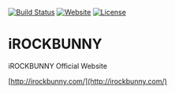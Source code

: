 [![Build Status](https://travis-ci.org/iROCKBUNNY/iROCKBUNNY.svg)](https://travis-ci.org/iROCKBUNNY/iROCKBUNNY)
[![Website](https://img.shields.io/website-up-down-green-red/http/irockbunny.com.svg)](http://irockbunny.com/)
[![License](https://img.shields.io/badge/license-CC4.0%20BY--NC--ND-orange.svg)](/LICENSE)

# iROCKBUNNY
iROCKBUNNY Official Website

[http://irockbunny.com/](http://irockbunny.com/)
